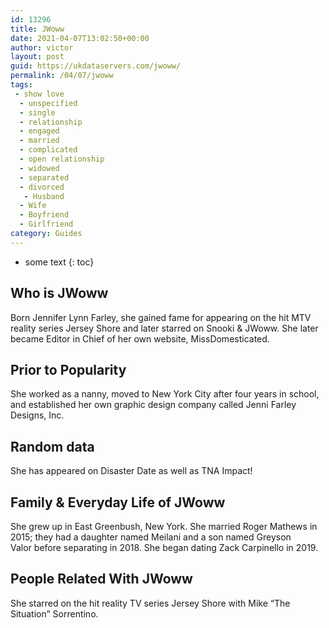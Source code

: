 ```yaml
---
id: 13296
title: JWoww
date: 2021-04-07T13:02:50+00:00
author: victor
layout: post
guid: https://ukdataservers.com/jwoww/
permalink: /04/07/jwoww
tags:
 - show love
  - unspecified
  - single
  - relationship
  - engaged
  - married
  - complicated
  - open relationship
  - widowed
  - separated
  - divorced
   - Husband
  - Wife
  - Boyfriend
  - Girlfriend
category: Guides
---
```


* some text
{: toc}


## Who is JWoww



Born Jennifer Lynn Farley, she gained fame for appearing on the hit MTV reality series Jersey Shore and later starred on Snooki & JWoww. She later became Editor in Chief of her own website, MissDomesticated.

                
                
                
## Prior to Popularity



She worked as a nanny, moved to New York City after four years in school, and established her own graphic design company called Jenni Farley Designs, Inc. 

                
                
                
## Random data



She has appeared on Disaster Date as well as TNA Impact! 

                
                
                
## Family & Everyday Life of JWoww



She grew up in East Greenbush, New York. She married Roger Mathews in 2015; they had a daughter named Meilani and a son named Greyson Valor before separating in 2018. She began dating Zack Carpinello in 2019. 

                
                
                
## People Related With JWoww



She starred on the hit reality TV series Jersey Shore with Mike &#8220;The Situation&#8221; Sorrentino. 

                
              
            
          
          
          